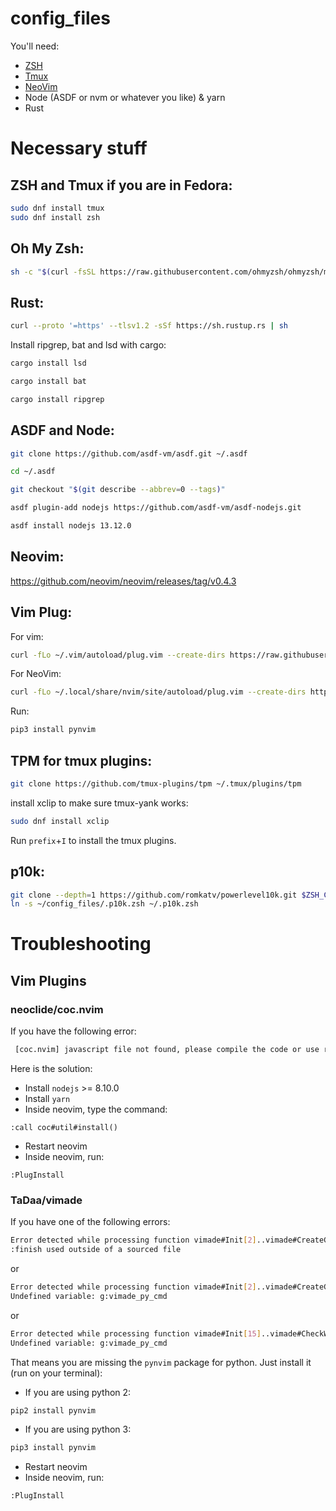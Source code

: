 # config_files

You'll need:
- [ZSH](https://www.zsh.org)
- [Tmux](https://github.com/tmux/tmux/wiki)
- [NeoVim](https://neovim.io/)
- Node (ASDF or nvm or whatever you like) & yarn
- Rust 


# Necessary stuff


## ZSH and Tmux if you are in Fedora:

```bash
sudo dnf install tmux
sudo dnf install zsh
```


## Oh My Zsh:

```bash
sh -c "$(curl -fsSL https://raw.githubusercontent.com/ohmyzsh/ohmyzsh/master/tools/install.sh)"
```

## Rust:
```bash
curl --proto '=https' --tlsv1.2 -sSf https://sh.rustup.rs | sh
```
Install ripgrep, bat and lsd with cargo:

```bash
cargo install lsd

cargo install bat

cargo install ripgrep
```

## ASDF and Node:

```bash
git clone https://github.com/asdf-vm/asdf.git ~/.asdf

cd ~/.asdf

git checkout "$(git describe --abbrev=0 --tags)"

asdf plugin-add nodejs https://github.com/asdf-vm/asdf-nodejs.git

asdf install nodejs 13.12.0
```
## Neovim:
https://github.com/neovim/neovim/releases/tag/v0.4.3

## Vim Plug:

For vim:
```bash
curl -fLo ~/.vim/autoload/plug.vim --create-dirs https://raw.githubusercontent.com/junegunn/vim-plug/master/plug.vim
```

For NeoVim:

```bash
curl -fLo ~/.local/share/nvim/site/autoload/plug.vim --create-dirs https://raw.githubusercontent.com/junegunn/vim-plug/master/plug.vim
```


Run:

```bash
pip3 install pynvim
```

## TPM for tmux plugins:

```bash
git clone https://github.com/tmux-plugins/tpm ~/.tmux/plugins/tpm
```

install xclip to make sure tmux-yank works:

```bash
sudo dnf install xclip
```
Run `prefix`+`I` to install the tmux plugins.


## p10k:

```bash
git clone --depth=1 https://github.com/romkatv/powerlevel10k.git $ZSH_CUSTOM/themes/powerlevel10k
ln -s ~/config_files/.p10k.zsh ~/.p10k.zsh
```


# Troubleshooting

## Vim Plugins
### neoclide/coc.nvim

If you have the following error:

```bash
 [coc.nvim] javascript file not found, please compile the code or use release branch.
```

Here is the solution:

* Install `nodejs` >= 8.10.0
* Install `yarn`
* Inside neovim, type the command:

 ```
 :call coc#util#install()
 ```
* Restart neovim
* Inside neovim, run:

```
:PlugInstall
```

### TaDaa/vimade
If you have one of the following errors:

```bash
Error detected while processing function vimade#Init[2]..vimade#CreateGlobals:
:finish used outside of a sourced file
```
or

```bash
Error detected while processing function vimade#Init[2]..vimade#CreateGlobals:
Undefined variable: g:vimade_py_cmd
```
or

```bash
Error detected while processing function vimade#Init[15]..vimade#CheckWindows:
Undefined variable: g:vimade_py_cmd
```

That means you are missing the `pynvim` package for python. Just install it (run on your terminal):

* If you are using python 2:

```bash
pip2 install pynvim
```

* If you are using python 3:

```bash
pip3 install pynvim
```

* Restart neovim
* Inside neovim, run:

```
:PlugInstall
```
